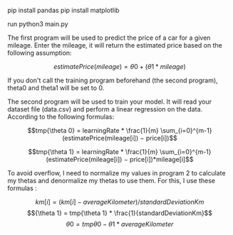 pip install pandas
pip install matplotlib

run python3 main.py

The first program will be used to predict the price of a car for a given mileage.
Enter the mileage, it will return the estimated price based on the following assumption:

$$estimatePrice(mileage) = {\theta 0} + ({\theta 1} * mileage)$$

If you don't call the training program beforehand (the second program), theta0 and theta1 will be set to 0.

The second program will be used to train your model.
It will read your dataset file (data.csv) and perform a linear regression on the data.
According to the following formulas:

$$tmp{\theta 0} = learningRate * \frac{1}{m} \sum_{i=0}^{m-1} (estimatePrice(mileage[i]) − price[i])$$

$$tmp{\theta 1} = learningRate * \frac{1}{m} \sum_{i=0}^{m-1} (estimatePrice(mileage[i]) − price[i])*mileage[i]$$

To avoid overflow, I need to normalize my values in program 2 to calculate my thetas and denormalize my thetas to use them. For this, I use these formulas :

$$km[i] = (km[i] - averageKilometer) / standardDeviationKm$$
$${\theta 1} = tmp{\theta 1} * \frac{1}{standardDeviationKm}$$
$${\theta 0} = tmp{\theta 0} - {\theta 1} * averageKilometer$$